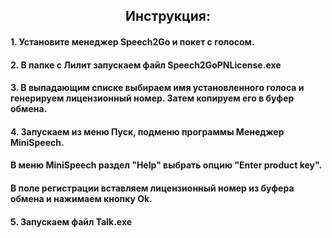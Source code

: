 <h2 align = "center"  > Инструкция: </h4>
<h4> 1. Установите менеджер Speech2Go и покет с голосом. </h4>
<h4> 2. В папке с Лилит запускаем файл Speech2GoPNLicense.exe </h4>
<h4> 3. В выпадающим списке выбираем имя установленного голоса и генерируем лицензионный номер. 
Затем копируем его в буфер обмена. </h4>
<h4> 4. Запускаем из меню Пуск, подменю программы  Менеджер MiniSpeech.  </h4>
<h4> В меню MiniSpeech раздел "Help" выбрать опцию "Enter product key". </h4>
<h4> В поле регистрации вставляем лицензионный номер из буфера обмена и нажимаем кнопку Ok. </h4>
<h4> 5. Запускаем файл Talk.exe  </h4>
